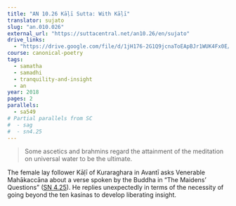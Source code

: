 ```yaml
---
title: "AN 10.26 Kāḷī Sutta: With Kāḷī"
translator: sujato
slug: "an.010.026"
external_url: "https://suttacentral.net/an10.26/en/sujato"
drive_links:
  - "https://drive.google.com/file/d/1jH176-2G1Q9jcnaToEApBJr1WUK4Fx0E/view?usp=drivesdk"
course: canonical-poetry
tags:
  - samatha
  - samadhi
  - tranquility-and-insight
  - an
year: 2018
pages: 2
parallels:
  - sa549
# Partial parallels from SC
#  - sag
#  - sn4.25
---
```


> Some ascetics and brahmins regard the attainment of the meditation on universal water to be the ultimate.

The female lay follower Kāḷī of Kuraraghara in Avantī asks Venerable Mahākaccāna about a verse spoken by the Buddha in “The Maidens’ Questions” ([SN 4.25](/content/canon/sn4.25)).
He replies unexpectedly in terms of the necessity of going beyond the ten kasinas to develop liberating insight.
